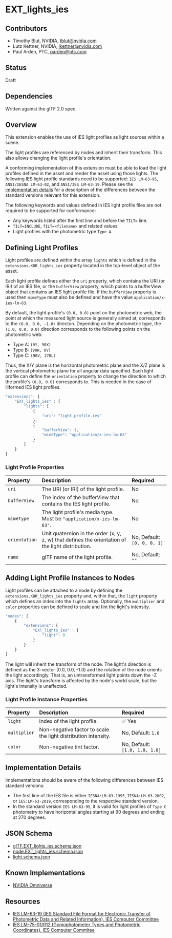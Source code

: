 # EXT_lights_ies

## Contributors

* Timothy Blut, NVIDIA, tblut@nvidia.com
* Lutz Kettner, NVIDIA, lkettner@nvidia.com
* Paul Arden, PTC, parden@ptc.com

## Status

Draft
<!--TODO: Draft or Stable-->

## Dependencies

Written against the glTF 2.0 spec.

## Overview

This extension enables the use of IES light profiles as light sources within a scene.

The light profiles are referenced by nodes and inherit their transform. This also allows changing the light profile's orientation.

A conforming implementation of this extension must be able to load the light profiles defined in the asset and render the asset using those lights. The following IES light profile standards need to be supported: `IES LM-63-95`, `ANSI/IESNA LM-63-02`, and `ANSI/IES LM-63-19`. Please see the [implementation details](#implementation-details) for a description of the differences between the standard versions relevant for this extension.

The following keywords and values defined in IES light profile files are not required to be supported for conformance:

* Any keywords listed after the first line and before the `TILT=` line.
* `TILT=INCLUDE`, `TILT=<filename>` and related values.
* Light profiles with the photometric type `Type A`.

## Defining Light Profiles

Light profiles are defined within the array `lights` which is defined in the `extensions.KHR_lights_ies` property located in the top-level object of the asset.

Each light profile defines either the `uri` property, which contains the URI (or IRI) of an IES file, or the `bufferView` property, which points to a bufferView object that contains an IES light profile file. If the `bufferView` property is used then `mimeType` must also be defined and have the value `application/x-ies-lm-63`.

By default, the light profile's `(0.0, 0.0)` point on the photometric web, the point at which the measured light source is generally aimed at, corresponds to the `(0.0, 0.0, -1.0)` directon. Depending on the photometric type, the `(1.0, 0.0, 0.0)` direction corresponds to the following points on the photometric web:

* Type A: `(0Y, 90X)`
* Type B: `(90H, 0V)`
* Type C: `(90V, 270L)`

Thus, the X/Y plane is the horizontal photometric plane and the X/Z plane is the vertical photometric plane for all angular data specified. Each light profile can define the `orientation` property to change the direction to which the profile's `(0.0, 0.0)` corresponds to. This is needed in the case of illformed IES light profiles.

```javascript
"extensions": {
    "EXT_lights_ies" : {
        "lights": [
            {
                "uri": "light_profile.ies"
            },
            {
                "bufferView": 1,
                "mimeType": "application/x-ies-lm-63"
            }
        ]
    }
}
```

### Light Profile Properties

| Property | Description | Required |
|:---------|:------------|:---------|
| `uri` | The URI (or IRI) of the light profile. | No |
| `bufferView` | The index of the bufferView that contains the IES light profile. | No |
| `mimeType` | The light profile's media type. Must be `"application/x-ies-lm-63"`. | No |
| `orientation` | Unit quaternion in the order (x, y, z, w) that defines the orientation of the light distribution. | No, Default: `[0, 0, 0, 1]` |
| `name` | glTF name of the light profile. | No, Default: `""` |

## Adding Light Profile Instances to Nodes

Light profiles can be attached to a node by defining the `extensions.KHR_lights_ies` property and, within that, the `light` property which defines an index into the `lights` array. Optionally, the `multiplier` and `color` properties can be defined to scale and tint the light's intensity.

```javascript
"nodes": [
    {
        "extensions": {
            "EXT_lights_ies" : {
                "light": 0
            }
        }
    }
]
```

The light will inherit the transform of the node. The light's direction is defined as the 3-vector (0.0, 0.0, -1.0) and the rotation of the node orients the light accordingly. That is, an untransformed light points down the -Z axis. The light's transform is affected by the node's world scale, but the light's intensity is unaffected.

### Light Profile Instance Properties

| Property | Description | Required |
|:---------|:------------|:---------|
| `light` | Index of the light profile. | :white_check_mark: Yes |
| `multiplier` | Non-negative factor to scale the light distribution intensity. | No, Default: `1.0` |
| `color` | Non-negative tint factor. | No, Default: `[1.0, 1.0, 1.0]` |

## Implementation Details

Implementations should be aware of the following differences between IES standard versions:

* The first line of the IES file is either `IESNA:LM-63-1995`, `IESNA:LM-63-2002`, or `IES:LM-63-2019`, corresponding to the respective standard version.
* In the standard version `IES LM-63-95`, it is valid for light profiles of `Type C` photometry to have horizontal angles starting at 90 degrees and ending at 270 degrees.

## JSON Schema

* [glTF.EXT_lights_ies.schema.json](schema/glTF.EXT_lights_ies.schema.json)
* [node.EXT_lights_ies.schema.json](schema/node.EXT_lights_ies.schema.json)
* [light.schema.json](schema/light.schema.json)

## Known Implementations

* [NVIDIA Omniverse](https://www.nvidia.com/en-us/omniverse/)

## Resources

* [IES LM-63-19 (IES Standard File Format for Electronic Transfer of Photometric Data and Related Information), IES Computer Committee](http://www.iesna.org)
* [IES LM-75-01/R12 (Goniophotometer Types and Photometric Coordinates), IES Computer Commitee](http://www.iesna.org)
